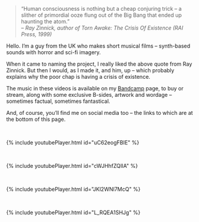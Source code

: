 >“Human consciousness is nothing but a cheap conjuring trick – a slither of primordial ooze flung out of the Big Bang that ended up haunting the atom.”<br />
>– _Ray Zinnick, author of Torn Awake: The Crisis Of Existence (RAI Press, 1999)_

Hello. I’m a guy from the UK who makes short musical films – synth-based sounds with horror and sci-fi imagery.

When it came to naming the project, I really liked the above quote from Ray Zinnick. But then I would, as I made it, and him, up – which probably explains why the poor chap is having a crisis of existence.

The music in these videos is available on my [Bandcamp](https://hauntingtheatom.bandcamp.com/) page, to buy or stream, along with some exclusive B-sides, artwork and wordage – sometimes factual, sometimes fantastical.

And, of course, you’ll find me on social media too – the links to which are at the bottom of this page.

<br />

{% include youtubePlayer.html id="uC62eogFBIE" %}

<br />

{% include youtubePlayer.html id="cWJHhfZQIIA" %}
  
<br />

{% include youtubePlayer.html id="JKl2WNl7McQ" %}

<br />

{% include youtubePlayer.html id="L_RQEA1SHJg" %}

<br />

